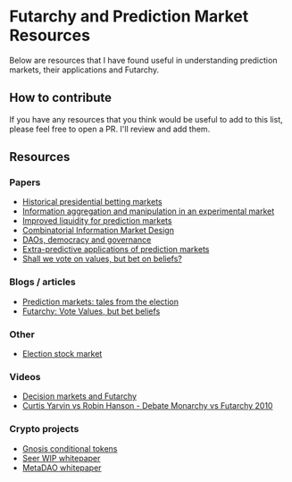 
# Futarchy and Prediction Market Resources
Below are resources that I have found useful in understanding prediction markets, their applications and Futarchy.

## How to contribute
If you have any resources that you think would be useful to add to this list, please feel free to open a PR. I'll review and add them.

## Resources
### Papers
- [Historical presidential betting markets](https://users.wfu.edu/strumpks/papers/JEP_2004.pdf)
- [Information aggregation and manipulation in an experimental market](https://www.sciencedirect.com/science/article/abs/pii/S0167268105001575)
- [Improved liquidity for prediction markets](https://pub.tik.ee.ethz.ch/students/2022-HS/SA-2022-42.pdf?ref=hackernoon.com)
- [Combinatorial Information Market Design](https://mason.gmu.edu/~rhanson/combobet.pdf)
- [DAOs, democracy and governance](https://www.ralphmerkle.com/papers/DAOdemocracyDraft.pdf)
- [Extra-predictive applications of prediction markets](https://www.truthcoin.info/papers/3_PM_Applications.pdf)
- [Shall we vote on values, but bet on beliefs?](http://mason.gmu.edu/~rhanson/futarchy2013.pdf)

### Blogs / articles
- [Prediction markets: tales from the election](https://vitalik.eth.limo/general/2021/02/18/election.html)
- [Futarchy: Vote Values, but bet beliefs](https://mason.gmu.edu/~rhanson/futarchy.html)

### Other
- [Election stock market](https://en.wikipedia.org/wiki/Election_stock_market)

### Videos
- [Decision markets and Futarchy](https://www.youtube.com/watch?v=PRog7R37MA0)
- [Curtis Yarvin vs Robin Hanson - Debate Monarchy vs Futarchy 2010](https://www.youtube.com/watch?v=yIkrfdSQk4w)

### Crypto projects
- [Gnosis conditional tokens](https://docs.gnosis.io/conditionaltokens/docs/introduction1)
- [Seer WIP whitepaper](https://www.truthcoin.info/papers/3_PM_Applications.pdf)
- [MetaDAO whitepaper](https://github.com/metaDAOproject/Manifesto/blob/main/Manifesto.pdf)
